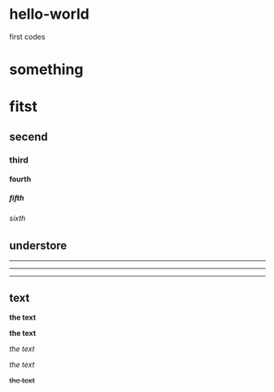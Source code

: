 # hello-world

first codes

# something

# fitst

## secend

### third

#### fourth

##### fifth

###### sixth

## understore

___
---
***

## text

**the text**

__the text__

*the text*

_the text_

~~the text~~



